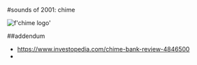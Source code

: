 #sounds of 2001: chime

![f'chime logo'](images/chime_logo.png)



























##addendum
- https://www.investopedia.com/chime-bank-review-4846500
- 